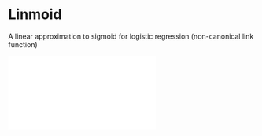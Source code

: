 # Linmoid
A linear approximation to sigmoid for logistic regression (non-canonical link function)

![thing](linmoid.pdf)
